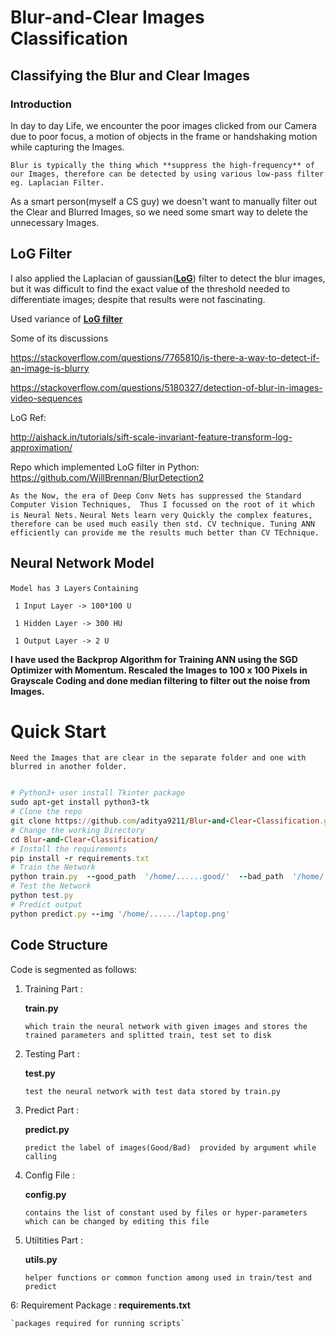 # Blur-and-Clear Images Classification
## Classifying the Blur and Clear Images

### Introduction
In day to day Life, we encounter the poor images clicked from our Camera due to poor focus, a motion of objects in the frame
or handshaking motion while capturing the Images.

`Blur is typically the thing which **suppress the high-frequency** of our Images, therefore can be detected by using various low-pass filter
eg. Laplacian Filter.`

As a smart person(myself a CS guy) we doesn't want to manually filter out the Clear and Blurred Images,
so we need some smart way to delete the unnecessary Images.

## LoG Filter
I also applied the Laplacian of gaussian(**[LoG](http://academic.mu.edu/phys/matthysd/web226/Lab02.htm/)**) filter to detect the blur images, but it was difficult to find the
exact value of the threshold needed to differentiate images; despite that results were not fascinating.

Used variance of **[LoG filter](https://www.pyimagesearch.com/2015/09/07/blur-detection-with-opencv/)**  

Some of its discussions

https://stackoverflow.com/questions/7765810/is-there-a-way-to-detect-if-an-image-is-blurry

https://stackoverflow.com/questions/5180327/detection-of-blur-in-images-video-sequences

LoG Ref: 

http://aishack.in/tutorials/sift-scale-invariant-feature-transform-log-approximation/

Repo which implemented LoG filter in Python:
https://github.com/WillBrennan/BlurDetection2


`As the Now, the era of Deep Conv Nets has suppressed the Standard Computer Vision Techniques, 
Thus I focussed on the root of it which is Neural Nets.`
`Neural Nets learn very Quickly the complex features, therefore can be used much easily then std. CV technique.
Tuning ANN efficiently can provide me the results much better than CV TEchnique.`

## Neural Network Model
`Model has 3 Layers`
`Containing`
```
 1 Input Layer -> 100*100 U
 
 1 Hidden Layer -> 300 HU
 
 1 Output Layer -> 2 U
```
**I have used the Backprop Algorithm for Training ANN using the SGD Optimizer with Momentum.
Rescaled the Images to 100 x 100 Pixels in Grayscale Coding and done median filtering to filter out the noise from Images.**


# Quick Start
`Need the Images that are clear in the separate folder and one with blurred in another folder.`
```ruby

# Python3+ user install Tkinter package
sudo apt-get install python3-tk
# Clone the repo
git clone https://github.com/aditya9211/Blur-and-Clear-Classification.git
# Change the working Directory
cd Blur-and-Clear-Classification/
# Install the requirements
pip install -r requirements.txt
# Train the Network
python train.py  --good_path  '/home/......good/'  --bad_path  '/home/......./bad/'
# Test the Network 
python test.py
# Predict output 
python predict.py --img '/home/....../laptop.png'

```

## Code Structure
Code is segmented as follows:

1. Training Part :

	__train.py__
    
 	`which train the neural network with given images
 	and stores the trained parameters and splitted train, test set to disk `
    
2. Testing Part :

	__test.py__
   
 	`test the neural network with test data
 	stored by train.py `

3. Predict Part :

	__predict.py__
    
	`predict the label of images(Good/Bad) 
	provided by argument while calling`

4. Config File :

	__config.py__
    
	`contains the list of constant used by files
	or hyper-parameters which can be changed
	by editing this file`
	
5. Utiltities Part :

	__utils.py__
    		
	`helper functions or common function among used in train/test and predict`

6: Requirement Package :
	__requirements.txt__
	
	`packages required for running scripts`
	
